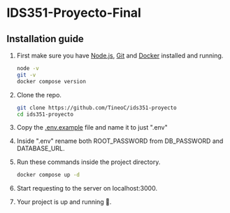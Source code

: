 # IDS351-Proyecto-Final

## Installation guide

1. First make sure you have [Node.js](https://nodejs.org/en), [Git](https://git-scm.com/) and [Docker](https://www.docker.com/)
 installed and running.

    ```bash
    node -v
    git -v
    docker compose version
    ```

2. Clone the repo.

    ```bash
    git clone https://github.com/TineoC/ids351-proyecto
    cd ids351-proyecto
    ```

3. Copy the [.env.example](./.env.example) file and name it to just ".env"
4. Inside ".env" rename both ROOT_PASSWORD from DB_PASSWORD and DATABASE_URL.
5. Run these commands inside the project directory.

    ```bash
    docker compose up -d
    ```

6. Start requesting to the server on localhost:3000.
7. Your project is up and running 🎉.
